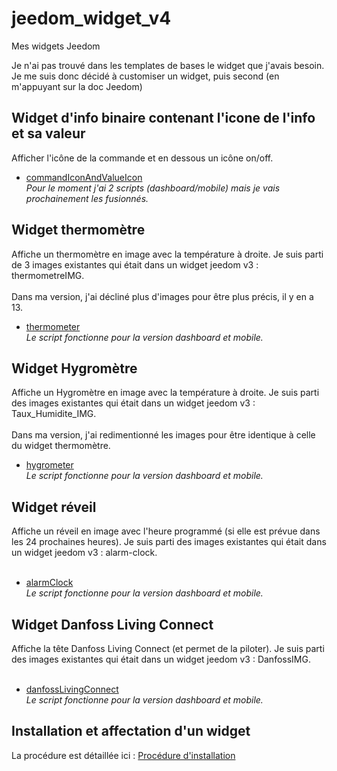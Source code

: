 # jeedom_widget_v4
Mes widgets Jeedom

Je n'ai pas trouvé dans les templates de bases le widget que j'avais besoin.
Je me suis donc décidé à customiser un widget, puis second (en m'appuyant sur la doc Jeedom)

## Widget d'info binaire contenant l'icone de l'info et sa valeur
Afficher l'icône de la commande et en dessous un icône on/off.  
- [commandIconAndValueIcon](./commandIconAndValueIcon/README.md)  
*Pour le moment j'ai 2 scripts (dashboard/mobile) mais je vais prochainement les fusionnés.*

## Widget thermomètre
Affiche un thermomètre en image avec la température à droite. Je suis parti de 3 images existantes qui était dans un widget jeedom v3 : thermometreIMG.<br/><br/>
Dans ma version, j'ai décliné plus d'images pour être plus précis, il y en a 13.
- [thermometer](./thermometer/README.md)  
*Le script fonctionne pour la version dashboard et mobile.*

## Widget Hygromètre
Affiche un Hygromètre en image avec la température à droite. Je suis parti des images existantes qui était dans un widget jeedom v3 : Taux_Humidite_IMG.<br/><br/>
Dans ma version, j'ai redimentionné les images pour être identique à celle du widget thermomètre.
- [hygrometer](./hygrometer/README.md)  
*Le script fonctionne pour la version dashboard et mobile.*

## Widget réveil
Affiche un réveil en image avec l'heure programmé (si elle est prévue dans les 24 prochaines heures). Je suis parti des images existantes qui était dans un widget jeedom v3 : alarm-clock.<br/><br/>
- [alarmClock](./alarmClock/README.md)  
*Le script fonctionne pour la version dashboard et mobile.*

## Widget Danfoss Living Connect
Affiche la tête Danfoss Living Connect (et permet de la piloter). Je suis parti des images existantes qui était dans un widget jeedom v3 : DanfossIMG.<br/><br/>
- [danfossLivingConnect](./danfossLivingConnect/README.md)  
*Le script fonctionne pour la version dashboard et mobile.*

## Installation et affectation d'un widget

La procédure est détaillée ici : [Procédure d'installation](./doc/InstallationProcedure.md)